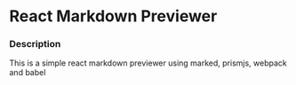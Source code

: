 # React Markdown Previewer

### Description

This is a simple react markdown previewer using marked, prismjs, webpack and babel
